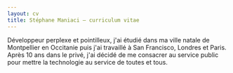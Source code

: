 ```yaml
---
layout: cv
title: Stéphane Maniaci – curriculum vitae
---
```


Développeur perplexe et pointilleux, j'ai étudié dans ma ville natale
de Montpellier en Occitanie puis j'ai travaillé à San Francisco,
Londres et Paris. Après 10 ans dans le privé, j'ai décidé de me
consacrer au service public pour mettre la technologie au service de
toutes et tous.
